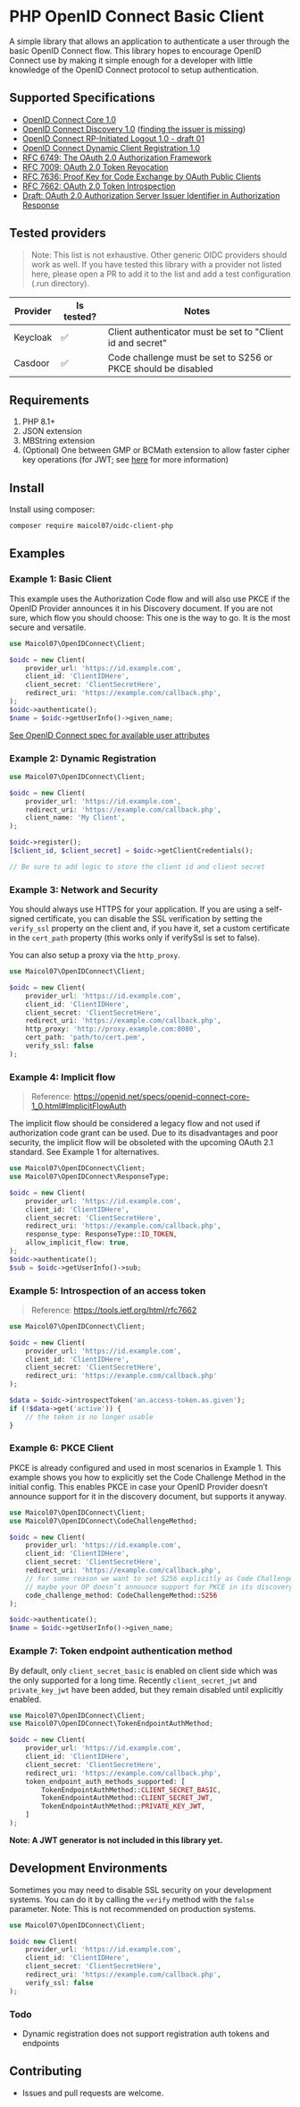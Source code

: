 # PHP OpenID Connect Basic Client
A simple library that allows an application to authenticate a user through the basic OpenID Connect flow. This library
hopes to encourage OpenID Connect use by making it simple enough for a developer with little knowledge of the OpenID
Connect protocol to setup authentication.

## Supported Specifications
- [OpenID Connect Core 1.0](https://openid.net/specs/openid-connect-core-1_0.html)
- [OpenID Connect Discovery 1.0](https://openid.net/specs/openid-connect-discovery-1_0.html) ([finding the issuer is missing](https://github.com/jumbojett/OpenID-Connect-PHP/issues/2))
- [OpenID Connect RP-Initiated Logout 1.0 - draft 01](https://openid.net/specs/openid-connect-rpinitiated-1_0.html)
- [OpenID Connect Dynamic Client Registration 1.0](https://openid.net/specs/openid-connect-registration-1_0.html)
- [RFC 6749: The OAuth 2.0 Authorization Framework](https://tools.ietf.org/html/rfc6749)
- [RFC 7009: OAuth 2.0 Token Revocation](https://tools.ietf.org/html/rfc7009)
- [RFC 7636: Proof Key for Code Exchange by OAuth Public Clients](https://tools.ietf.org/html/rfc7636)
- [RFC 7662: OAuth 2.0 Token Introspection](https://tools.ietf.org/html/rfc7662)
- [Draft: OAuth 2.0 Authorization Server Issuer Identifier in Authorization Response](https://tools.ietf.org/html/draft-ietf-oauth-iss-auth-resp-00)

## Tested providers
> Note: This list is not exhaustive. Other generic OIDC providers should work as well.
If you have tested this library with a provider not listed here, please open a PR to add it to the list and add a test configuration (.run directory).

| Provider | Is tested? | Notes                                                         |
|----------|------------|---------------------------------------------------------------|
| Keycloak | ✅          | Client authenticator must be set to "Client id and secret"    |
| Casdoor  | ✅          | Code challenge must be set to S256 or PKCE should be disabled |

## Requirements
1. PHP 8.1+
2. JSON extension
3. MBString extension
4. (Optional) One between GMP or BCMath extension to allow faster cipher key operations
   (for JWT; see [here](https://web-token.spomky-labs.com/introduction/pre-requisite) for more information)

## Install
Install using composer:

```bash
composer require maicol07/oidc-client-php
```

## Examples
### Example 1: Basic Client
This example uses the Authorization Code flow and will also use PKCE if the OpenID Provider announces it in his
Discovery document. If you are not sure, which flow you should choose: This one is the way to go. It is the most secure
and versatile.

```php
use Maicol07\OpenIDConnect\Client;

$oidc = new Client(
    provider_url: 'https://id.example.com',
    client_id: 'ClientIDHere',
    client_secret: 'ClientSecretHere',
    redirect_uri: 'https://example.com/callback.php',
);
$oidc->authenticate();
$name = $oidc->getUserInfo()->given_name;
```
[See OpenID Connect spec for available user attributes][1]

### Example 2: Dynamic Registration
```php
use Maicol07\OpenIDConnect\Client;

$oidc = new Client(
    provider_url: 'https://id.example.com',
    redirect_uri: 'https://example.com/callback.php',
    client_name: 'My Client',
);

$oidc->register();
[$client_id, $client_secret] = $oidc->getClientCredentials();

// Be sure to add logic to store the client id and client secret
```

### Example 3: Network and Security
You should always use HTTPS for your application. If you are using a self-signed certificate, you can disable the SSL
verification by setting the `verify_ssl` property on the client and, if you have it, set a custom certificate in the `cert_path` property
(this works only if verifySsl is set to false).

You can also setup a proxy via the `http_proxy`.

```php
use Maicol07\OpenIDConnect\Client;

$oidc = new Client(
    provider_url: 'https://id.example.com',
    client_id: 'ClientIDHere',
    client_secret: 'ClientSecretHere',
    redirect_uri: 'https://example.com/callback.php',
    http_proxy: 'http://proxy.example.com:8080',
    cert_path: 'path/to/cert.pem',
    verify_ssl: false
);
```

### Example 4: Implicit flow
> Reference: https://openid.net/specs/openid-connect-core-1_0.html#ImplicitFlowAuth

The implicit flow should be considered a legacy flow and not used if authorization code grant can be used. Due to its
disadvantages and poor security, the implicit flow will be obsoleted with the upcoming OAuth 2.1 standard. See Example 1
for alternatives.

```php
use Maicol07\OpenIDConnect\Client;
use Maicol07\OpenIDConnect\ResponseType;

$oidc = new Client(
    provider_url: 'https://id.example.com',
    client_id: 'ClientIDHere',
    client_secret: 'ClientSecretHere',
    redirect_uri: 'https://example.com/callback.php',
    response_type: ResponseType::ID_TOKEN,
    allow_implicit_flow: true,
);
$oidc->authenticate();
$sub = $oidc->getUserInfo()->sub;
```

### Example 5: Introspection of an access token
> Reference: https://tools.ietf.org/html/rfc7662

```php
use Maicol07\OpenIDConnect\Client;

$oidc = new Client(
    provider_url: 'https://id.example.com',
    client_id: 'ClientIDHere',
    client_secret: 'ClientSecretHere',
    redirect_uri: 'https://example.com/callback.php'
);

$data = $oidc->introspectToken('an.access-token.as.given');
if (!$data->get('active')) {
    // the token is no longer usable
}
```

### Example 6: PKCE Client
PKCE is already configured and used in most scenarios in Example 1. This example shows you how to explicitly set the Code
Challenge Method in the initial config. This enables PKCE in case your OpenID Provider doesn’t announce support for it
in the discovery document, but supports it anyway.

```php
use Maicol07\OpenIDConnect\Client;
use Maicol07\OpenIDConnect\CodeChallengeMethod;

$oidc = new Client(
    provider_url: 'https://id.example.com',
    client_id: 'ClientIDHere',
    client_secret: 'ClientSecretHere',
    redirect_uri: 'https://example.com/callback.php',
    // for some reason we want to set S256 explicitly as Code Challenge Method
    // maybe your OP doesn’t announce support for PKCE in its discovery document.
    code_challenge_method: CodeChallengeMethod::S256
);

$oidc->authenticate();
$name = $oidc->getUserInfo()->given_name;
```

### Example 7: Token endpoint authentication method
By default, only `client_secret_basic` is enabled on client side which was the only supported for a long time.
Recently `client_secret_jwt` and `private_key_jwt` have been added, but they remain disabled until explicitly enabled.

```php
use Maicol07\OpenIDConnect\Client;
use Maicol07\OpenIDConnect\TokenEndpointAuthMethod;

$oidc = new Client(
    provider_url: 'https://id.example.com',
    client_id: 'ClientIDHere',
    client_secret: 'ClientSecretHere',
    redirect_uri: 'https://example.com/callback.php',
    token_endpoint_auth_methods_supported: [
        TokenEndpointAuthMethod::CLIENT_SECRET_BASIC,
        TokenEndpointAuthMethod::CLIENT_SECRET_JWT,
        TokenEndpointAuthMethod::PRIVATE_KEY_JWT,
    ]
);
```

**Note: A JWT generator is not included in this library yet.**

## Development Environments

Sometimes you may need to disable SSL security on your development systems. You can do it by calling the `verify` method
with the `false` parameter. Note: This is not recommended on production systems.

```php
use Maicol07\OpenIDConnect\Client;

$oidc new Client(
    provider_url: 'https://id.example.com',
    client_id: 'ClientIDHere',
    client_secret: 'ClientSecretHere',
    redirect_uri: 'https://example.com/callback.php',
    verify_ssl: false      
);
```

### Todo
- Dynamic registration does not support registration auth tokens and endpoints

## Contributing
- Issues and pull requests are welcome.

[1]: https://openid.net/specs/openid-connect-basic-1_0-15.html#id_res
